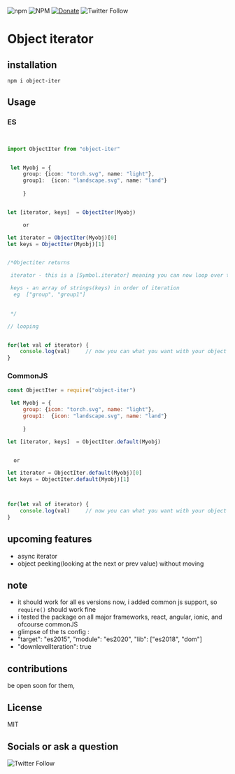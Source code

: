 ![npm](https://img.shields.io/npm/v/object-iter) ![NPM](https://img.shields.io/npm/l/object-iter) [![Donate](https://img.shields.io/badge/Donate-PayPal-green.svg)](https://www.paypal.com/donate?hosted_button_id=ZD8RGXSEHGKAW) ![Twitter Follow](https://img.shields.io/twitter/follow/MhlunguSfundo?style=social)

# Object iterator 

## installation

```
npm i object-iter

```



## Usage

### ES
```typescript


import ObjectIter from "object-iter"


 let Myobj = {
     group: {icon: "torch.svg", name: "light"}, 
     group1:  {icon: "landscape.svg", name: "land"}
     
     }


let [iterator, keys]  = ObjectIter(Myobj)

     or 

let iterator = ObjectIter(Myobj)[0]
let keys = ObjectIter(Myobj)[1]


/*Objectiter returns 

 iterator - this is a [Symbol.iterator] meaning you can now loop over the object with NB:***for of loop***, 

 keys - an array of strings(keys) in order of iteration
  eg  ["group", "group1"]
 

 */

// looping 


for(let val of iterator) {
    console.log(val)     // now you can what you want with your object
}

```
### CommonJS

```javascript
const ObjectIter = require("object-iter")

 let Myobj = {
     group: {icon: "torch.svg", name: "light"}, 
     group1:  {icon: "landscape.svg", name: "land"}
     
     }

let [iterator, keys]  = ObjectIter.default(Myobj)


  or 

let iterator = ObjectIter.default(Myobj)[0]
let keys = ObjectIter.default(Myobj)[1]



for(let val of iterator) {
    console.log(val)     // now you can what you want with your object
}


```

## upcoming features

- async iterator
- object peeking(looking at the next or prev value) without moving



## note 


- it should work for all es versions now, i added common js support, so ```require()``` should work fine
- i tested the package on all major frameworks, react, angular, ionic, and ofcourse commonJS
- glimpse of the ts config :
- "target": "es2015",
    "module": "es2020",
    "lib": ["es2018", "dom"]
- "downlevelIteration": true 


## contributions 

be open soon for them, 



## License 
 MIT


## Socials  or ask a question 
 ![Twitter Follow](https://img.shields.io/twitter/follow/MhlunguSfundo?style=social)